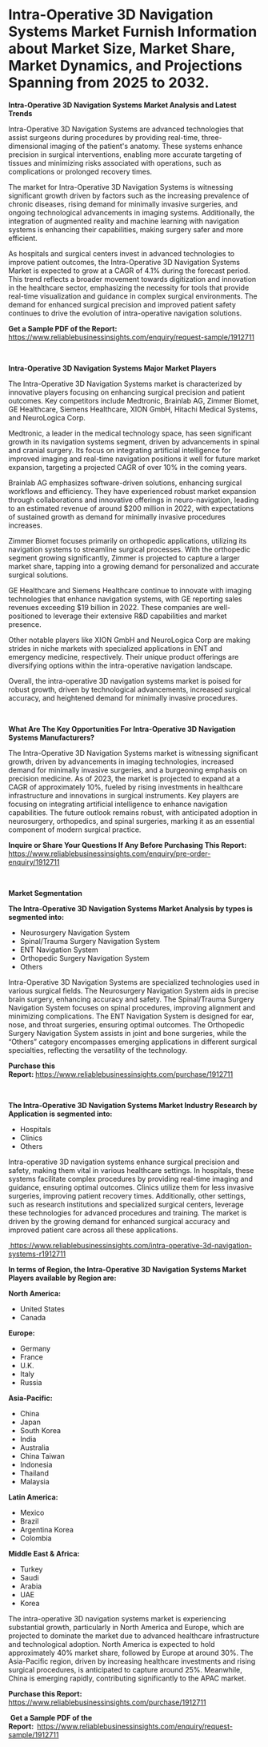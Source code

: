 <p><h1>Intra-Operative 3D Navigation Systems Market Furnish Information about Market Size, Market Share, Market Dynamics, and Projections Spanning from 2025 to 2032.</h1></p><p><strong>Intra-Operative 3D Navigation Systems Market Analysis and Latest Trends</strong></p>
<p><p>Intra-Operative 3D Navigation Systems are advanced technologies that assist surgeons during procedures by providing real-time, three-dimensional imaging of the patient's anatomy. These systems enhance precision in surgical interventions, enabling more accurate targeting of tissues and minimizing risks associated with operations, such as complications or prolonged recovery times. </p><p>The market for Intra-Operative 3D Navigation Systems is witnessing significant growth driven by factors such as the increasing prevalence of chronic diseases, rising demand for minimally invasive surgeries, and ongoing technological advancements in imaging systems. Additionally, the integration of augmented reality and machine learning with navigation systems is enhancing their capabilities, making surgery safer and more efficient.</p><p>As hospitals and surgical centers invest in advanced technologies to improve patient outcomes, the Intra-Operative 3D Navigation Systems Market is expected to grow at a CAGR of 4.1% during the forecast period. This trend reflects a broader movement towards digitization and innovation in the healthcare sector, emphasizing the necessity for tools that provide real-time visualization and guidance in complex surgical environments. The demand for enhanced surgical precision and improved patient safety continues to drive the evolution of intra-operative navigation solutions.</p></p>
<p><strong>Get a Sample PDF of the Report:&nbsp;</strong> <a href="https://www.reliablebusinessinsights.com/enquiry/request-sample/1912711?utm_campaign=3370&utm_medium=2&utm_source=Github&utm_content=ia&utm_term=16042025&utm_id=intra-operative-3d-navigation-systems">https://www.reliablebusinessinsights.com/enquiry/request-sample/1912711</a></p>
<p>&nbsp;</p>
<p><strong>Intra-Operative 3D Navigation Systems Major Market Players</strong></p>
<p><p>The Intra-Operative 3D Navigation Systems market is characterized by innovative players focusing on enhancing surgical precision and patient outcomes. Key competitors include Medtronic, Brainlab AG, Zimmer Biomet, GE Healthcare, Siemens Healthcare, XION GmbH, Hitachi Medical Systems, and NeuroLogica Corp.</p><p>Medtronic, a leader in the medical technology space, has seen significant growth in its navigation systems segment, driven by advancements in spinal and cranial surgery. Its focus on integrating artificial intelligence for improved imaging and real-time navigation positions it well for future market expansion, targeting a projected CAGR of over 10% in the coming years.</p><p>Brainlab AG emphasizes software-driven solutions, enhancing surgical workflows and efficiency. They have experienced robust market expansion through collaborations and innovative offerings in neuro-navigation, leading to an estimated revenue of around $200 million in 2022, with expectations of sustained growth as demand for minimally invasive procedures increases.</p><p>Zimmer Biomet focuses primarily on orthopedic applications, utilizing its navigation systems to streamline surgical processes. With the orthopedic segment growing significantly, Zimmer is projected to capture a larger market share, tapping into a growing demand for personalized and accurate surgical solutions.</p><p>GE Healthcare and Siemens Healthcare continue to innovate with imaging technologies that enhance navigation systems, with GE reporting sales revenues exceeding $19 billion in 2022. These companies are well-positioned to leverage their extensive R&D capabilities and market presence.</p><p>Other notable players like XION GmbH and NeuroLogica Corp are making strides in niche markets with specialized applications in ENT and emergency medicine, respectively. Their unique product offerings are diversifying options within the intra-operative navigation landscape.</p><p>Overall, the intra-operative 3D navigation systems market is poised for robust growth, driven by technological advancements, increased surgical accuracy, and heightened demand for minimally invasive procedures.</p></p>
<p>&nbsp;</p>
<p><strong>What Are The Key Opportunities For Intra-Operative 3D Navigation Systems Manufacturers?</strong></p>
<p><p>The Intra-Operative 3D Navigation Systems market is witnessing significant growth, driven by advancements in imaging technologies, increased demand for minimally invasive surgeries, and a burgeoning emphasis on precision medicine. As of 2023, the market is projected to expand at a CAGR of approximately 10%, fueled by rising investments in healthcare infrastructure and innovations in surgical instruments. Key players are focusing on integrating artificial intelligence to enhance navigation capabilities. The future outlook remains robust, with anticipated adoption in neurosurgery, orthopedics, and spinal surgeries, marking it as an essential component of modern surgical practice.</p></p>
<p><strong>Inquire or Share Your Questions If Any Before Purchasing This Report:</strong> <a href="https://www.reliablebusinessinsights.com/enquiry/pre-order-enquiry/1912711?utm_campaign=3370&utm_medium=2&utm_source=Github&utm_content=ia&utm_term=16042025&utm_id=intra-operative-3d-navigation-systems">https://www.reliablebusinessinsights.com/enquiry/pre-order-enquiry/1912711</a></p>
<p>&nbsp;</p>
<p><strong>Market Segmentation</strong></p>
<p><strong>The Intra-Operative 3D Navigation Systems Market Analysis by types is segmented into:</strong></p>
<p><ul><li>Neurosurgery Navigation System</li><li>Spinal/Trauma Surgery Navigation System</li><li>ENT Navigation System</li><li>Orthopedic Surgery Navigation System</li><li>Others</li></ul></p>
<p><p>Intra-Operative 3D Navigation Systems are specialized technologies used in various surgical fields. The Neurosurgery Navigation System aids in precise brain surgery, enhancing accuracy and safety. The Spinal/Trauma Surgery Navigation System focuses on spinal procedures, improving alignment and minimizing complications. The ENT Navigation System is designed for ear, nose, and throat surgeries, ensuring optimal outcomes. The Orthopedic Surgery Navigation System assists in joint and bone surgeries, while the “Others” category encompasses emerging applications in different surgical specialties, reflecting the versatility of the technology.</p></p>
<p><strong>Purchase this Report:&nbsp;</strong><a href="https://www.reliablebusinessinsights.com/purchase/1912711?utm_campaign=3370&utm_medium=2&utm_source=Github&utm_content=ia&utm_term=16042025&utm_id=intra-operative-3d-navigation-systems">https://www.reliablebusinessinsights.com/purchase/1912711</a></p>
<p>&nbsp;</p>
<p><strong>The Intra-Operative 3D Navigation Systems Market Industry Research by Application is segmented into:</strong></p>
<p><ul><li>Hospitals</li><li>Clinics</li><li>Others</li></ul></p>
<p><p>Intra-operative 3D navigation systems enhance surgical precision and safety, making them vital in various healthcare settings. In hospitals, these systems facilitate complex procedures by providing real-time imaging and guidance, ensuring optimal outcomes. Clinics utilize them for less invasive surgeries, improving patient recovery times. Additionally, other settings, such as research institutions and specialized surgical centers, leverage these technologies for advanced procedures and training. The market is driven by the growing demand for enhanced surgical accuracy and improved patient care across all these applications.</p></p>
<p><a href="https://www.reliablebusinessinsights.com/intra-operative-3d-navigation-systems-r1912711?utm_campaign=3370&utm_medium=2&utm_source=Github&utm_content=ia&utm_term=16042025&utm_id=intra-operative-3d-navigation-systems">&nbsp;https://www.reliablebusinessinsights.com/intra-operative-3d-navigation-systems-r1912711</a></p>
<p><strong>In terms of Region, the Intra-Operative 3D Navigation Systems Market Players available by Region are:</strong></p>
<p>
    <p> <strong> North America: </strong>
        <ul>
            <li>United States</li>
            <li>Canada</li>
        </ul>
        </p> 
    <p> <strong> Europe: </strong>
        <ul>
            <li>Germany</li>
            <li>France</li>
            <li>U.K.</li>
            <li>Italy</li>
            <li>Russia</li>
        </ul>
        </p> 
    <p> <strong> Asia-Pacific: </strong>
        <ul>
            <li>China</li>
            <li>Japan</li>
            <li>South Korea</li>
            <li>India</li>
            <li>Australia</li>
            <li>China Taiwan</li>
            <li>Indonesia</li>
            <li>Thailand</li>
            <li>Malaysia</li>
        </ul>
        </p> 
    <p> <strong> Latin America: </strong>
        <ul>
            <li>Mexico</li>
            <li>Brazil</li>
            <li>Argentina Korea</li>
            <li>Colombia</li>
        </ul>
        </p> 
    <p> <strong> Middle East & Africa: </strong>
        <ul>
            <li>Turkey</li>
            <li>Saudi</li>
            <li>Arabia</li>
            <li>UAE</li>
            <li>Korea</li>
        </ul>
    </p>
    </p>
<p><p>The intra-operative 3D navigation systems market is experiencing substantial growth, particularly in North America and Europe, which are projected to dominate the market due to advanced healthcare infrastructure and technological adoption. North America is expected to hold approximately 40% market share, followed by Europe at around 30%. The Asia-Pacific region, driven by increasing healthcare investments and rising surgical procedures, is anticipated to capture around 25%. Meanwhile, China is emerging rapidly, contributing significantly to the APAC market.</p></p>
<p><strong>Purchase this Report: </strong><a href="https://www.reliablebusinessinsights.com/purchase/1912711?utm_campaign=3370&utm_medium=2&utm_source=Github&utm_content=ia&utm_term=16042025&utm_id=intra-operative-3d-navigation-systems">https://www.reliablebusinessinsights.com/purchase/1912711</a></p>
<p>&nbsp;<strong>Get a Sample PDF of the Report:&nbsp;&nbsp;</strong><a href="https://www.reliablebusinessinsights.com/enquiry/request-sample/1912711?utm_campaign=3370&utm_medium=2&utm_source=Github&utm_content=ia&utm_term=16042025&utm_id=intra-operative-3d-navigation-systems">https://www.reliablebusinessinsights.com/enquiry/request-sample/1912711</a></p>
<p><strong></strong></p>
<p><p></p><p></p><p></p></p>